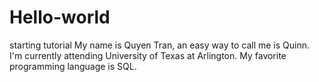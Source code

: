 # Hello-world
starting tutorial
My name is Quyen Tran, an easy way to call me is Quinn. I'm currently attending University of Texas at Arlington. My favorite programming language is SQL.
